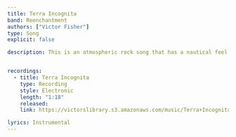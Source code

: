 ```yaml
---
title: Terra Incognita
band: Reenchantment
authors: ["Victor Fisher"]
type: Song
explicit: false

description: This is an atmospheric rock song that has a nautical feel to it.


recordings:
  - title: Terra Incognita
    type: Recording
    style: Electronic
    length: "1:18"
    released: 
    link: https://victorslibrary.s3.amazonaws.com/music/Terra+Incognita/Terra+Incognita.mp3

lyrics: Instrumental
---
```


<Song :title="title"></Song>
